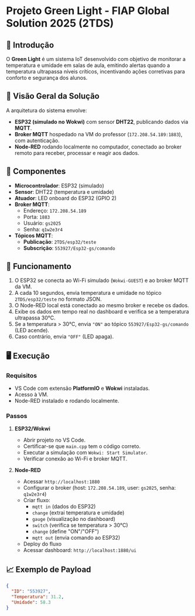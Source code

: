 # Projeto Green Light - FIAP Global Solution 2025 (2TDS)

## 🌱 Introdução

O **Green Light** é um sistema IoT desenvolvido com objetivo de monitorar a temperatura e umidade em salas de aula, emitindo alertas quando a temperatura ultrapassa níveis críticos, incentivando ações corretivas para conforto e segurança dos alunos.

## 🧠 Visão Geral da Solução

A arquitetura do sistema envolve:

- **ESP32 (simulado no Wokwi)** com sensor **DHT22**, publicando dados via **MQTT**.
- **Broker MQTT** hospedado na VM do professor (`172.208.54.189:1883`), com autenticação.
- **Node-RED** rodando localmente no computador, conectado ao broker remoto para receber, processar e reagir aos dados.

## 🔧 Componentes

- **Microcontrolador**: ESP32 (simulado)
- **Sensor**: DHT22 (temperatura e umidade)
- **Atuador**: LED onboard do ESP32 (GPIO 2)
- **Broker MQTT**:
  - Endereço: `172.208.54.189`
  - Porta: `1883`
  - Usuário: `gs2025`
  - Senha: `q1w2e3r4`
- **Tópicos MQTT**:
  - **Publicação**: `2TDS/esp32/teste`
  - **Subscrição**: `553927/Esp32-gs/comando`

## 🧩 Funcionamento

1. O ESP32 se conecta ao Wi-Fi simulado (`Wokwi-GUEST`) e ao broker MQTT da VM.
2. A cada 10 segundos, envia temperatura e umidade no tópico `2TDS/esp32/teste` no formato JSON.
3. O Node-RED local está conectado ao mesmo broker e recebe os dados.
4. Exibe os dados em tempo real no dashboard e verifica se a temperatura ultrapassa 30°C.
5. Se a temperatura > 30°C, envia `"ON"` ao tópico `553927/Esp32-gs/comando` (LED acende).
6. Caso contrário, envia `"OFF"` (LED apaga).

## 🖥️ Execução

### Requisitos

- VS Code com extensão **PlatformIO** e **Wokwi** instaladas.
- Acesso à VM.
- Node-RED instalado e rodando localmente.

### Passos

1. **ESP32/Wokwi**
   - Abrir projeto no VS Code.
   - Certificar-se que `main.cpp` tem o código correto.
   - Executar a simulação com `Wokwi: Start Simulator`.
   - Verificar conexão ao Wi-Fi e broker MQTT.

2. **Node-RED**
   - Acessar `http://localhost:1880`
   - Configurar o broker (host: `172.208.54.189`, user: `gs2025`, senha: `q1w2e3r4`)
   - Criar fluxo:
     - `mqtt in` (dados do ESP32)
     - `change` (extrai temperatura e umidade)
     - `gauge` (visualização no dashboard)
     - `switch` (verifica se temperatura > 30°C)
     - `change` (define "ON"/"OFF")
     - `mqtt out` (envia comando ao ESP32)
   - Deploy do fluxo
   - Acessar dashboard: `http://localhost:1880/ui`

## 📈 Exemplo de Payload

```json
{
  "ID": "553927",
  "Temperatura": 31.2,
  "Umidade": 58.3
}
